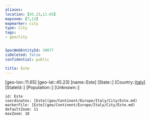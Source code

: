 ```yaml
---
aliases: 
location: [45.23,11.65]
mapzoom: [7,12] 
mapmarker: city 
type: City
tags:
- geo/City


SpocWebEntityId: 30077
isDeleted: false
confidential: public

title: Este
---
```

[geo-lon::11.65]
[geo-lat::45.23]
[name::Este]
[State::]
[Country::[Italy](geo/Continent/Europe/Italy.md)]
[StateId::]
[Population::]
[Unknown::]


```leaflet
id: Este
coordinates: [Este](geo/Continent/Europe/Italy/City/Este.md)
markerFile: [Este](geo/Continent/Europe/Italy/City/Este.md)
defaultZoom: 11 
maxZoom: 18
```


